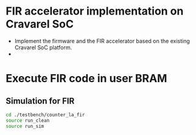 # FIR accelerator implementation on Cravarel SoC
* Implement the firmware and the FIR accelerator based on the existing Cravarel SoC platform.
* 

# Execute FIR code in user BRAM
## Simulation for FIR
```sh
cd ./testbench/counter_la_fir
source run_clean
source run_sim
```
